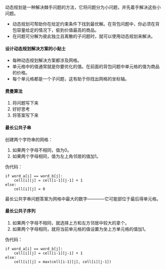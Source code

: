 动态规划是一种解决棘手问题的方法，它将问题分为小问题，并先着手解决这些小问题。
* 动态规划可帮助你在给定约束条件下找到最优解。在背包问题中，你必须在背包容量给定的情况下，偷到价值最高的商品。
* 在问题可分解为彼此独立且离散的子问题时，就可以使用动态规划来解决。

#### 设计动态规划解决方案的小贴士
* 每种动态规划解决方案都涉及网格。
* 单元格中的值通常就是你要优化的值。在前面的背包问题中单元格的值为商品的价格。
* 每个单元格都是一个子问题，这有助于你找出网格的坐标轴。

#### 费曼算法
1. 将问题写下来
2. 好好思考
3. 将答案写下来

#### 最长公共子串
创建两个字符串的网格：
1. 如果两个字母不相同，值为0。
2. 如果两个字母相同，值为左上角邻居的值加1。

伪代码：

    if word_a[i] == word_b[j]:
        cell[i][j] = cell[i-1][j-1] + 1
    else:
        cell[i][j] = 0
最长公共字串问题答案为网格中最大的数字————它可能部位于最后得单元格。

#### 最长公共子序列
1. 如果两个字母不相同，就选择上方和左方邻居中较大的拿个。
2. 如果两个字母相同，就将当前单元格的值设置为坐上方单元格的值加1。

伪代码：

    if word_a[i] == word_b[j]:
        cell[i][j] = cell[i-1][j-1] + 1
    else:
        cell[i][j] = max(cell[i-1][j], cell[i][j-1])


